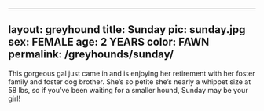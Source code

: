 ---
layout: greyhound
title: Sunday
pic: sunday.jpg
sex: FEMALE
age: 2 YEARS
color: FAWN
permalink: /greyhounds/sunday/
--

This gorgeous gal just came in and is enjoying her retirement with her foster family and foster dog brother. She’s so petite she’s nearly a whippet size at 58 lbs, so if you’ve been waiting for a smaller hound, Sunday may be your girl!